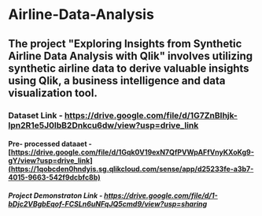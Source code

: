 # Airline-Data-Analysis
## The project "Exploring Insights from Synthetic Airline Data Analysis with Qlik" involves utilizing synthetic airline data to derive valuable insights using Qlik, a business intelligence and data visualization tool. 

### Dataset Link - https://drive.google.com/file/d/1G7ZnBIhjk-lpn2R1e5J0lbB2Dnkcu6dw/view?usp=drive_link

#### Pre- processed dataaet - [https://drive.google.com/file/d/1Gqk0V19exN7QfPVWpAFfVnyKXoKg9-gY/view?usp=drive_link](https://1qobcden0hndyis.sg.qlikcloud.com/sense/app/d25233fe-a3b7-4015-9663-542f9dcbfc8b)

##### Project Demonstraton Link - https://drive.google.com/file/d/1-bDjc2VBgbEqof-FCSLn6uNFqJQ5cmd9/view?usp=sharing
